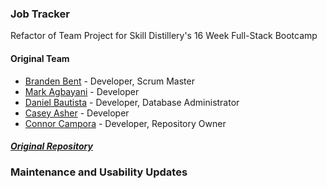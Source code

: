 ### Job Tracker
Refactor of Team Project for Skill Distillery's 16 Week Full-Stack Bootcamp

#### Original Team
* [Branden Bent](https://github.com/BrandenBent) - Developer, Scrum Master
* [Mark Agbayani](https://github.com/mk2modx) - Developer
* [Daniel Bautista](https://github.com/guam68) - Developer, Database Administrator
* [Casey Asher](https://github.com/blueohsix) - Developer
* [Connor Campora](https://github.com/J0HNC0NN0R) - Developer, Repository Owner

##### [Original Repository](https://github.com/J0HNC0NN0R/SDJobTrackingApp)


### Maintenance and Usability Updates
